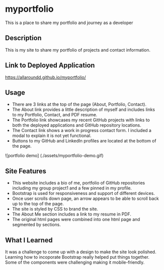 # myportfolio
This is a place to share my portfolio and journey as a developer

## Description
This is my site to share my portfolio of projects and contact information.

## Link to Deployed Application
https://allaroundd.github.io/myportfolio/

## Usage
- There are 3 links at the top of the page (About, Portfolio, Contact).
- The About link provides a little description of myself and includes links to my Portfolio, Contact, and PDF resume.
- The Portfolio link showcases my recent GitHub projects with links to both the deployed applications and GitHub repository locations.
- The Contact link shows a work in progress contact form. I included a modal to explain it is not yet functional. 
- Buttons to my GitHub and LinkedIn profiles are located at the bottom of the page.

![portfolio demo] (./assets/myportfolio-demo.gif)

## Site Features
- This website includes a bio of me, portfolio of GitHub repositories including my group project1 and a few pinned in my profile.
- Bootstrap is used for responsiveness and support of different devices.
- Once user scrolls down page, an arrow appears to be able to scroll back up to the top of the page.
- The site is styled by CSS to brand the site.
- The About Me section includes a link to my resume in PDF.
- The original html pages were combined into one html page and segmented by sections.


## What I Learned
It was a challenge to come up with a design to make the site look polished. Learning how to incoporate Bootstrap really helped put things together. Some of the components were challenging making it mobile-friendly.